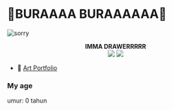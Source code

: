 # **🍍BURAAAA BURAAAAAA🍍**
![sorry](https://giffiles.alphacoders.com/353/35360.gif) 

<div align="center"><strong>IMMA DRAWERRRRR</strong></div>

<div align="center">
        <a href="https://web.facebook.com/raruraru.eri"><img src="https://img.shields.io/badge/Facebook-1877F2?style=for-the-badge&logo=facebook&logoColor=whit" /></a> <a href="https://x.com/ShouAmeee"><img src="https://img.shields.io/badge/X-000000?style=for-the-badge&logo=x&logoColor=white" /></a>
</div>

- 🎨 [Art Portfolio](https://www.pixiv.net/users/70731567)


### My age
umur: 0 tahun
